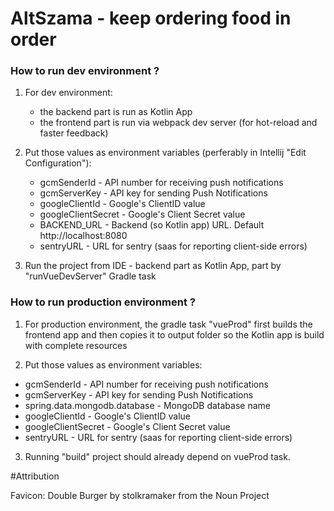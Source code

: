 # AltSzama - keep ordering food in order

### How to run dev environment ?

1. For dev environment:
    - the backend part is run as Kotlin App 
    - the frontend part is run via webpack dev server (for hot-reload and faster feedback)

2. Put those values as environment variables (perferably in Intellij "Edit Configuration"):
    - gcmSenderId - API number for receiving push notifications
    - gcmServerKey - API key for sending Push Notifications
    - googleClientId - Google's ClientID value
    - googleClientSecret - Google's Client Secret value
    - BACKEND_URL - Backend (so Kotlin app) URL. Default http://localhost:8080
    - sentryURL - URL for sentry (saas for reporting client-side errors)

3. Run the project from IDE - backend part as Kotlin App, part by "runVueDevServer" Gradle task 


### How to run production environment ?

1. For production  environment, the gradle task "vueProd" first builds the frontend 
app and then copies it to output folder so the Kotlin app is build with complete resources

2. Put those values as environment variables:
- gcmSenderId - API number for receiving push notifications
- gcmServerKey - API key for sending Push Notifications
- spring.data.mongodb.database - MongoDB database name
- googleClientId - Google's ClientID value
- googleClientSecret - Google's Client Secret value
- sentryURL - URL for sentry (saas for reporting client-side errors)

3. Running "build" project should already depend on vueProd task.

#Attribution

Favicon: Double Burger by stolkramaker from the Noun Project